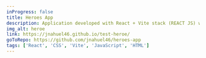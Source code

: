 ```yaml
---
inProgress: false
title: Heroes App
description: Application developed with React + Vite stack (REACT JS) which allows the search and view a list of heroes related to MARVEL and DC companies.
img_alt: heroe
link: https://jnahuel46.github.io/test-heroe/
goToRepo: https://github.com/jnahuel46/heroes-app
tags: ['React', 'CSS', 'Vite', 'JavaScript', 'HTML']
---
```

